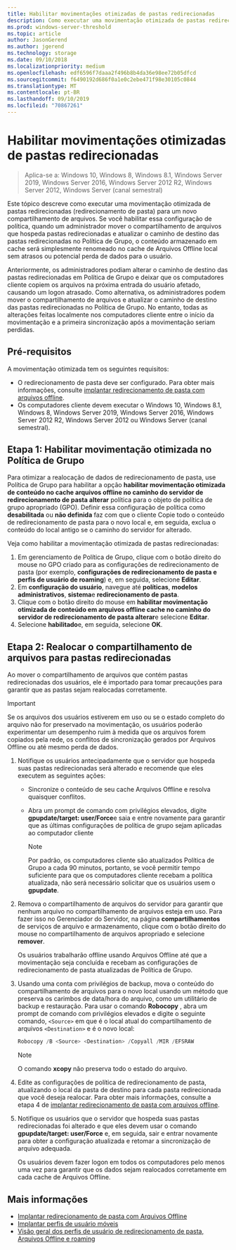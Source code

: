 ```yaml
---
title: Habilitar movimentações otimizadas de pastas redirecionadas
description: Como executar uma movimentação otimizada de pastas redirecionadas para um novo compartilhamento de arquivos.
ms.prod: windows-server-threshold
ms.topic: article
author: JasonGerend
ms.author: jgerend
ms.technology: storage
ms.date: 09/10/2018
ms.localizationpriority: medium
ms.openlocfilehash: edf6596f7daaa2f496b8b4da36e98ee72b05dfcd
ms.sourcegitcommit: f6490192d686f0a1e0c2ebe471f98e30105c0844
ms.translationtype: MT
ms.contentlocale: pt-BR
ms.lasthandoff: 09/10/2019
ms.locfileid: "70867261"
---
```

# <a name="enable-optimized-moves-of-redirected-folders"></a>Habilitar movimentações otimizadas de pastas redirecionadas

>Aplica-se a: Windows 10, Windows 8, Windows 8.1, Windows Server 2019, Windows Server 2016, Windows Server 2012 R2, Windows Server 2012, Windows Server (canal semestral)

Este tópico descreve como executar uma movimentação otimizada de pastas redirecionadas (redirecionamento de pasta) para um novo compartilhamento de arquivos. Se você habilitar essa configuração de política, quando um administrador mover o compartilhamento de arquivos que hospeda pastas redirecionadas e atualizar o caminho de destino das pastas redirecionadas no Política de Grupo, o conteúdo armazenado em cache será simplesmente renomeado no cache de Arquivos Offline local sem atrasos ou potencial perda de dados para o usuário.

Anteriormente, os administradores podiam alterar o caminho de destino das pastas redirecionadas em Política de Grupo e deixar que os computadores cliente copiem os arquivos na próxima entrada do usuário afetado, causando um logon atrasado. Como alternativa, os administradores podem mover o compartilhamento de arquivos e atualizar o caminho de destino das pastas redirecionadas no Política de Grupo. No entanto, todas as alterações feitas localmente nos computadores cliente entre o início da movimentação e a primeira sincronização após a movimentação seriam perdidas.

## <a name="prerequisites"></a>Pré-requisitos

A movimentação otimizada tem os seguintes requisitos:

- O redirecionamento de pasta deve ser configurado. Para obter mais informações, consulte [implantar redirecionamento de pasta com arquivos offline](deploy-folder-redirection.md).
- Os computadores cliente devem executar o Windows 10, Windows 8.1, Windows 8, Windows Server 2019, Windows Server 2016, Windows Server 2012 R2, Windows Server 2012 ou Windows Server (canal semestral).

## <a name="step-1-enable-optimized-move-in-group-policy"></a>Etapa 1: Habilitar movimentação otimizada no Política de Grupo

Para otimizar a realocação de dados de redirecionamento de pasta, use Política de Grupo para habilitar a opção **habilitar movimentação otimizada de conteúdo no cache arquivos offline no caminho do servidor de redirecionamento de pasta alterar** política para o objeto de política de grupo apropriado (GPO). Definir essa configuração de política como **desabilitada** ou **não definida** faz com que o cliente Copie todo o conteúdo de redirecionamento de pasta para o novo local e, em seguida, exclua o conteúdo do local antigo se o caminho do servidor for alterado.

Veja como habilitar a movimentação otimizada de pastas redirecionadas:

1. Em gerenciamento de Política de Grupo, clique com o botão direito do mouse no GPO criado para as configurações de redirecionamento de pasta (por exemplo, **configurações de redirecionamento de pasta e perfis de usuário de roaming**) e, em seguida, selecione **Editar**.
2. Em **configuração do usuário**, navegue até **políticas**, **modelos administrativos**, **sistema**e **redirecionamento de pasta**.
3. Clique com o botão direito do mouse em **habilitar movimentação otimizada de conteúdo em arquivos offline cache no caminho do servidor de redirecionamento de pasta alterar**e selecione **Editar**.
4. Selecione **habilitado**e, em seguida, selecione **OK**.

## <a name="step-2-relocate-the-file-share-for-redirected-folders"></a>Etapa 2: Realocar o compartilhamento de arquivos para pastas redirecionadas

Ao mover o compartilhamento de arquivos que contém pastas redirecionadas dos usuários, ele é importado para tomar precauções para garantir que as pastas sejam realocadas corretamente.

>[!IMPORTANT]
>Se os arquivos dos usuários estiverem em uso ou se o estado completo do arquivo não for preservado na movimentação, os usuários poderão experimentar um desempenho ruim à medida que os arquivos forem copiados pela rede, os conflitos de sincronização gerados por Arquivos Offline ou até mesmo perda de dados.

1. Notifique os usuários antecipadamente que o servidor que hospeda suas pastas redirecionadas será alterado e recomende que eles executem as seguintes ações:

      - Sincronize o conteúdo de seu cache Arquivos Offline e resolva quaisquer conflitos.
      - Abra um prompt de comando com privilégios elevados, digite **gpupdate/target: user/Force**e saia e entre novamente para garantir que as últimas configurações de política de grupo sejam aplicadas ao computador cliente

        >[!NOTE]
        >Por padrão, os computadores cliente são atualizados Política de Grupo a cada 90 minutos, portanto, se você permitir tempo suficiente para que os computadores cliente recebam a política atualizada, não será necessário solicitar que os usuários usem o **gpupdate**.
2. Remova o compartilhamento de arquivos do servidor para garantir que nenhum arquivo no compartilhamento de arquivos esteja em uso. Para fazer isso no Gerenciador do Servidor, na página **compartilhamentos** de serviços de arquivo e armazenamento, clique com o botão direito do mouse no compartilhamento de arquivos apropriado e selecione **remover**.

    Os usuários trabalharão offline usando Arquivos Offline até que a movimentação seja concluída e recebam as configurações de redirecionamento de pasta atualizadas de Política de Grupo.

3. Usando uma conta com privilégios de backup, mova o conteúdo do compartilhamento de arquivos para o novo local usando um método que preserva os carimbos de data/hora do arquivo, como um utilitário de backup e restauração. Para usar o comando **Robocopy** , abra um prompt de comando com privilégios elevados e digite o seguinte comando, ```<Source>``` em que é o local atual do compartilhamento de arquivos ```<Destination>``` e é o novo local:

    ```PowerShell
    Robocopy /B <Source> <Destination> /Copyall /MIR /EFSRAW
    ```

    >[!NOTE]
    >O comando **xcopy** não preserva todo o estado do arquivo.
4. Edite as configurações de política de redirecionamento de pasta, atualizando o local da pasta de destino para cada pasta redirecionada que você deseja realocar. Para obter mais informações, consulte a etapa 4 de [implantar redirecionamento de pasta com arquivos offline](deploy-folder-redirection.md).
5. Notifique os usuários que o servidor que hospeda suas pastas redirecionadas foi alterado e que eles devem usar o comando **gpupdate/target: user/Force** e, em seguida, sair e entrar novamente para obter a configuração atualizada e retomar a sincronização de arquivo adequada.

    Os usuários devem fazer logon em todos os computadores pelo menos uma vez para garantir que os dados sejam realocados corretamente em cada cache de Arquivos Offline.

## <a name="more-information"></a>Mais informações

* [Implantar redirecionamento de pasta com Arquivos Offline](deploy-folder-redirection.md)
* [Implantar perfis de usuário móveis](deploy-roaming-user-profiles.md)
* [Visão geral dos perfis de usuário de redirecionamento de pasta, Arquivos Offline e roaming](folder-redirection-rup-overview.md)